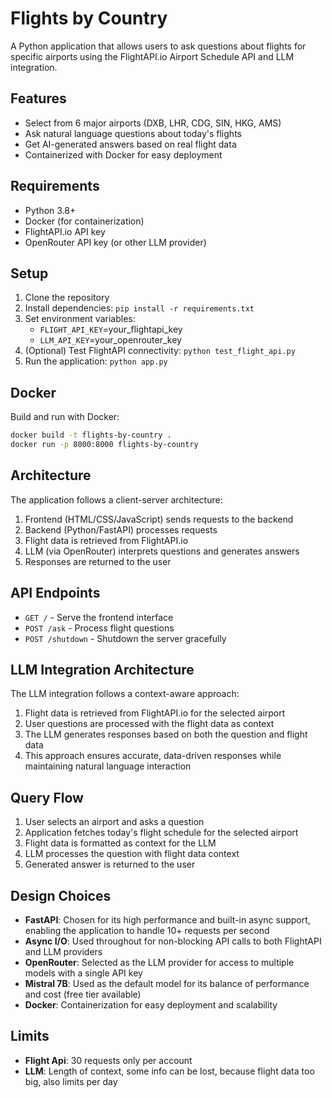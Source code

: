 # Flights by Country

A Python application that allows users to ask questions about flights for specific airports using the FlightAPI.io Airport Schedule API and LLM integration.

## Features
- Select from 6 major airports (DXB, LHR, CDG, SIN, HKG, AMS)
- Ask natural language questions about today's flights
- Get AI-generated answers based on real flight data
- Containerized with Docker for easy deployment

## Requirements
- Python 3.8+
- Docker (for containerization)
- FlightAPI.io API key
- OpenRouter API key (or other LLM provider)

## Setup
1. Clone the repository
2. Install dependencies: `pip install -r requirements.txt`
3. Set environment variables:
   - `FLIGHT_API_KEY`=your_flightapi_key
   - `LLM_API_KEY`=your_openrouter_key
4. (Optional) Test FlightAPI connectivity: `python test_flight_api.py`
5. Run the application: `python app.py`

## Docker
Build and run with Docker:
```bash
docker build -t flights-by-country .
docker run -p 8000:8000 flights-by-country
```

## Architecture
The application follows a client-server architecture:
1. Frontend (HTML/CSS/JavaScript) sends requests to the backend
2. Backend (Python/FastAPI) processes requests
3. Flight data is retrieved from FlightAPI.io
4. LLM (via OpenRouter) interprets questions and generates answers
5. Responses are returned to the user

## API Endpoints
- `GET /` - Serve the frontend interface
- `POST /ask` - Process flight questions
- `POST /shutdown` - Shutdown the server gracefully

## LLM Integration Architecture
The LLM integration follows a context-aware approach:
1. Flight data is retrieved from FlightAPI.io for the selected airport
2. User questions are processed with the flight data as context
3. The LLM generates responses based on both the question and flight data
4. This approach ensures accurate, data-driven responses while maintaining natural language interaction

## Query Flow
1. User selects an airport and asks a question
2. Application fetches today's flight schedule for the selected airport
3. Flight data is formatted as context for the LLM
4. LLM processes the question with flight data context
5. Generated answer is returned to the user

## Design Choices
- **FastAPI**: Chosen for its high performance and built-in async support, enabling the application to handle 10+ requests per second
- **Async I/O**: Used throughout for non-blocking API calls to both FlightAPI and LLM providers
- **OpenRouter**: Selected as the LLM provider for access to multiple models with a single API key
- **Mistral 7B**: Used as the default model for its balance of performance and cost (free tier available)
- **Docker**: Containerization for easy deployment and scalability

## Limits
- **Flight Api**: 30 requests only per account
- **LLM**: Length of context, some info can be lost, because flight data too big, also limits per day
